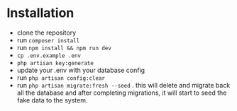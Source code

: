 # Installation

- clone the repository
- run `composer install`
- run `npm install && npm run dev`
- `cp .env.example .env`
- `php artisan key:generate`
- update your .env with your database config
- run `php artisan config:clear`
- run  `php artisan migrate:fresh --seed` . this will delete and migrate back all the database and after completing migrations, it will start to seed the fake data to the system.
